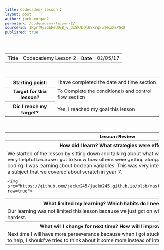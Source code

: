 ```yaml
---
title: Codecademy lesson 2
layout: post
author: jack.morgan2
permalink: /codecademy-lesson-2/
source-id: 1KgrfUy3GbFeUDq8jv_3x5KNpQlGYxrqkinMxzXEPGcU
published: true
---
```

<table>
  <tr>
    <th class="red">Title</th>
    <td>Codecademy Lesson 2</td>
    <th class="red">Date</th>
    <td>02/05/17</td>
  </tr>
</table>


<table>
  <tr>
    <th class="red">Starting point:</th>
    <td>I have completed the date and time section</td>
  </tr>
  <tr>
    <th class="red">Target for this lesson?</th>
    <td>To Complete the conditionals and control flow section</td>
  </tr>
  <tr>
    <th class="red">Did I reach my target? </th>
    <td> Yes, i reached my goal this lesson</td>
  </tr>
</table>


<table>
  <tr>
    <th class="red">Lesson Review</th>
  </tr>
  <tr>
    <th class="red">How did I learn? What strategies were effective? </th>
  </tr>
  <tr>
    <td>We started of the lesson by sitting down and talking about what we did last week. I found this very helpful because i got to know how others were getting along. I then got straight into some coding. I was learning about boolean variables. This was very interesting and good reminder of a subject that we covered about scratch in year 7.
    
    
    
    
    <img src="https://github.com/jackm245/jackm245.github.io/blob/master/images/conditionals.PNG?raw=true"> 
</td>
  </tr>
  <tr>
    <th class="red">What limited my learning? Which habits do I need to work on? </th>
  </tr>
  <tr>
    <td>Our learning was not limited this lesson because we just got on with the work and tried our hardest.</td>
  </tr>
  <tr>
    <th class="red">What will I change for next time? How will I improve my learning?</th>
  </tr>
  <tr>
    <td>Next time I will have more perseverance because when i got stuck, I went straight to my friends to help, I should've tried to think about it some more instead of interrupting them.</td>
  </tr>
</table>


